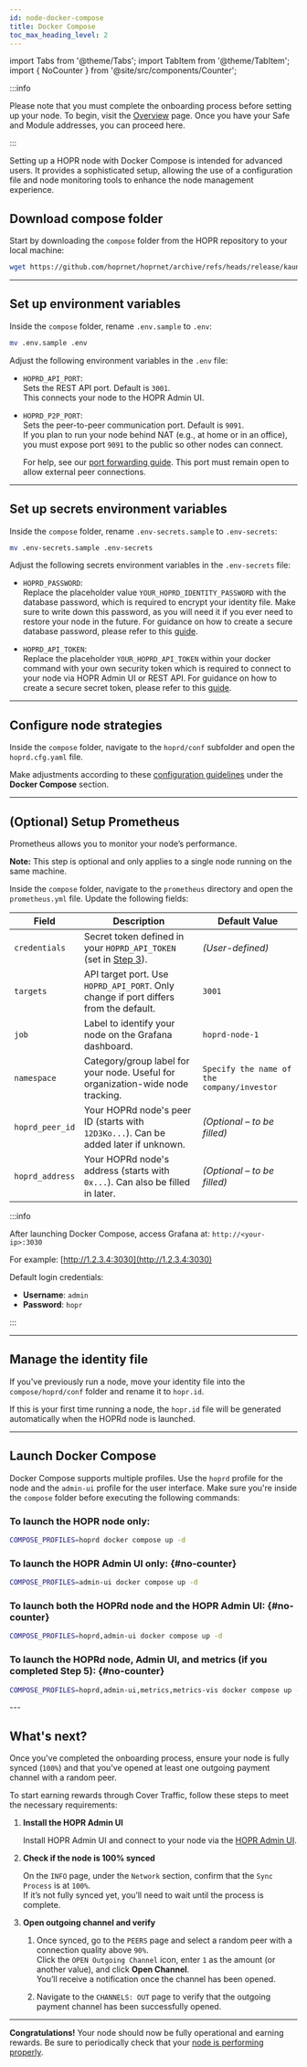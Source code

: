 ```yaml
---
id: node-docker-compose
title: Docker Compose
toc_max_heading_level: 2
---
```


import Tabs from '@theme/Tabs';
import TabItem from '@theme/TabItem';
import { NoCounter } from '@site/src/components/Counter';

:::info

Please note that you must complete the onboarding process before setting up your node. To begin, visit the [Overview](./run-a-node-overview.md) page. Once you have your Safe and Module addresses, you can proceed here.

:::

Setting up a HOPR node with Docker Compose is intended for advanced users. It provides a sophisticated setup, allowing the use of a configuration file and node monitoring tools to enhance the node management experience.

## Download compose folder

Start by downloading the `compose` folder from the HOPR repository to your local machine:

```bash
wget https://github.com/hoprnet/hoprnet/archive/refs/heads/release/kaunas.zip && unzip kaunas.zip "hoprnet-release-kaunas/deploy/compose/*" -d extracted_files && mv extracted_files/hoprnet-release-kaunas/deploy/compose . && rm -rf kaunas.zip extracted_files
```

---

## Set up environment variables

Inside the `compose` folder, rename `.env.sample` to `.env`:

```bash
mv .env.sample .env
```

Adjust the following environment variables in the `.env` file:

- `HOPRD_API_PORT`:  
  Sets the REST API port. Default is `3001`.  
  This connects your node to the HOPR Admin UI.

- `HOPRD_P2P_PORT`:  
  Sets the peer-to-peer communication port. Default is `9091`.  
  If you plan to run your node behind NAT (e.g., at home or in an office), you must expose port `9091` to the public so other nodes can connect.  

  For help, see our [port forwarding guide](port-forwarding.md#how-to-configure-port-forwarding). This port must remain open to allow external peer connections.

---

## Set up secrets environment variables

Inside the `compose` folder, rename `.env-secrets.sample` to `.env-secrets`:

```bash
mv .env-secrets.sample .env-secrets
```

Adjust the following secrets environment variables in the `.env-secrets` file:

- `HOPRD_PASSWORD`:  
  Replace the placeholder value `YOUR_HOPRD_IDENTITY_PASSWORD` with the database password, which is required to encrypt your identity file. Make sure to write down this password, as you will need it if you ever need to restore your node in the future. For guidance on how to create a secure database password, please refer to this [guide](./frequently-asked-questions.md#how-do-i-create-a-secure-password-for-the-secret-token-and-database-password).

- `HOPRD_API_TOKEN`:  
  Replace the placeholder `YOUR_HOPRD_API_TOKEN` within your docker command with your own security token which is required to connect to your node via HOPR Admin UI or REST API. For guidance on how to create a secure secret token, please refer to this [guide](./frequently-asked-questions.md#how-do-i-create-a-secure-password-for-the-secret-token-and-database-password). 

---

## Configure node strategies

Inside the `compose` folder, navigate to the `hoprd/conf` subfolder and open the `hoprd.cfg.yaml` file.

Make adjustments according to these [configuration guidelines](./manage-node-strategies?config=docker-compose) under the **Docker Compose** section.

---

## (Optional) Setup Prometheus

Prometheus allows you to monitor your node’s performance. 

**Note:** This step is optional and only applies to a single node running on the same machine.

Inside the `compose` folder, navigate to the `prometheus` directory and open the `prometheus.yml` file. Update the following fields:

| Field            | Description                                                                                       | Default Value                                |
|------------------|---------------------------------------------------------------------------------------------------|----------------------------------------------|
| `credentials`    | Secret token defined in your `HOPRD_API_TOKEN` (set in [Step 3](#set-up-secrets-environment-variables)).                                   | *(User-defined)*                             |
| `targets`        | API target port. Use `HOPRD_API_PORT`. Only change if port differs from the default.             | `3001`                                       |
| `job`            | Label to identify your node on the Grafana dashboard.                                             | `hoprd-node-1`                               |
| `namespace`      | Category/group label for your node. Useful for organization-wide node tracking.                  | `Specify the name of the company/investor`   |
| `hoprd_peer_id`  | Your HOPRd node's peer ID (starts with `12D3Ko...`). Can be added later if unknown.              | *(Optional – to be filled)*                  |
| `hoprd_address`  | Your HOPRd node's address (starts with `0x...`). Can also be filled in later.                    | *(Optional – to be filled)*                  |

:::info

After launching Docker Compose, access Grafana at: `http://<your-ip>:3030`

For example: [http://1.2.3.4:3030](http://1.2.3.4:3030)

Default login credentials:

- **Username**: `admin`  
- **Password**: `hopr`

:::

---

## Manage the identity file

If you've previously run a node, move your identity file into the `compose/hoprd/conf` folder and rename it to `hopr.id`.

If this is your first time running a node, the `hopr.id` file will be generated automatically when the HOPRd node is launched.

---

## Launch Docker Compose

Docker Compose supports multiple profiles. Use the `hoprd` profile for the node and the `admin-ui` profile for the user interface. Make sure you're inside the `compose` folder before executing the following commands:

<NoCounter>

### To launch the HOPR node only:

```bash
COMPOSE_PROFILES=hoprd docker compose up -d
```

### To launch the HOPR Admin UI only: {#no-counter}

```bash
COMPOSE_PROFILES=admin-ui docker compose up -d
```

### To launch both the HOPRd node and the HOPR Admin UI: {#no-counter}

```bash
COMPOSE_PROFILES=hoprd,admin-ui docker compose up -d
```

### To launch the HOPRd node, Admin UI, and metrics (if you completed Step 5): {#no-counter}

```bash
COMPOSE_PROFILES=hoprd,admin-ui,metrics,metrics-vis docker compose up -d
```
</NoCounter>
---

## What's next?

Once you've completed the onboarding process, ensure your node is fully synced (`100%`) and that you've opened at least one outgoing payment channel with a random peer.

To start earning rewards through Cover Traffic, follow these steps to meet the necessary requirements:

1. **Install the HOPR Admin UI** 

   Install HOPR Admin UI and connect to your node via the [HOPR Admin UI](./node-management-admin-ui.md#installing-hopr-admin-ui).

2. **Check if the node is 100% synced**

   On the `INFO` page, under the `Network` section, confirm that the `Sync Process` is at `100%`.  
   If it’s not fully synced yet, you’ll need to wait until the process is complete.

3. **Open outgoing channel and verify**

   1. Once synced, go to the `PEERS` page and select a random peer with a connection quality above `90%`.  
   Click the `OPEN Outgoing Channel` icon, enter `1` as the amount (or another value), and click **Open Channel**.  
   You’ll receive a notification once the channel has been opened.
   
   2. Navigate to the `CHANNELS: OUT` page to verify that the outgoing payment channel has been successfully opened. 

---

**Congratulations!** Your node should now be fully operational and earning rewards. Be sure to periodically check that your [node is performing properly](./troubleshooting.md#how-to-check-if-my-node-is-performing-normally).